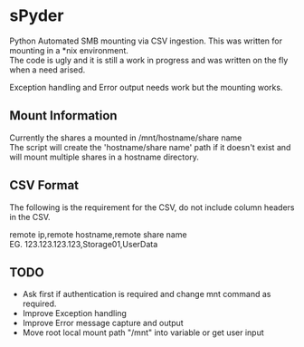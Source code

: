 # sPyder
Python Automated SMB mounting via CSV ingestion.  This was written for mounting in a \*nix environment.<br>
The code is ugly and it is still a work in progress and was written on the fly when a need arised.

Exception handling and Error output needs work but the mounting works.

## Mount Information
Currently the shares a mounted in /mnt/hostname/share name<br>
The script will create the 'hostname/share name' path if it doesn't exist and will mount multiple shares in a hostname directory.


## CSV Format
The following is the requirement for the CSV, do not include column headers in the CSV.

remote ip,remote hostname,remote share name<br>
EG. 123.123.123.123,Storage01,UserData


## TODO
* Ask first if authentication is required and change mnt command as required.
* Improve Exception handling
* Improve Error message capture and output
* Move root local mount path "/mnt" into variable or get user input

